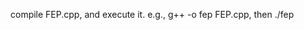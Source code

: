 compile FEP.cpp, and execute it.
e.g., g++ -o fep FEP.cpp, then ./fep <output from fep> <temperature> <del-lammda>

